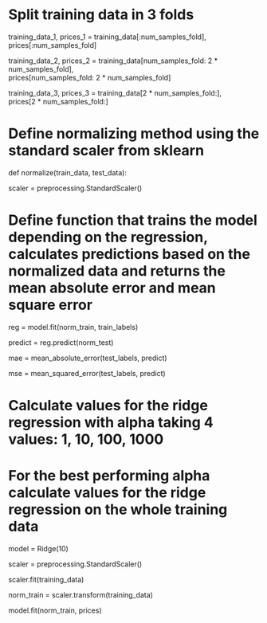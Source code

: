 # Split training data in 3 folds
training_data_1, prices_1 = training_data[:num_samples_fold], \
                            prices[:num_samples_fold]

training_data_2, prices_2 = training_data[num_samples_fold: 2 * num_samples_fold], \
                            prices[num_samples_fold: 2 * num_samples_fold]

training_data_3, prices_3 = training_data[2 * num_samples_fold:], \
                            prices[2 * num_samples_fold:]
                            
# Define normalizing method using the standard scaler from sklearn

def normalize(train_data, test_data):

scaler = preprocessing.StandardScaler()

# Define function that trains the model depending on the regression, calculates predictions based on the normalized data and returns the mean absolute error and mean square error

reg = model.fit(norm_train, train_labels)

predict = reg.predict(norm_test)

mae = mean_absolute_error(test_labels, predict)

mse = mean_squared_error(test_labels, predict)

# Calculate values for the ridge regression with alpha taking 4 values: 1, 10, 100, 1000

# For the best performing alpha calculate values for the ridge regression on the whole training data

model = Ridge(10)

scaler = preprocessing.StandardScaler()

scaler.fit(training_data)

norm_train = scaler.transform(training_data)

model.fit(norm_train, prices)
